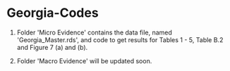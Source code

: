 # Georgia-Codes

1. Folder 'Micro Evidence' contains the data file, named 'Georgia_Master.rds', and code to get results for Tables 1 - 5, Table B.2 and Figure 7 (a) and (b). 

2. Folder 'Macro Evidence' will be updated soon.
